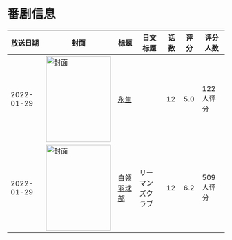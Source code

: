 # 番剧信息

|放送日期|封面|标题|日文标题|话数|评分|评分人数|
|---|---|---|---|---|---|---|
|2022-01-29|<img src="https://lain.bgm.tv/pic/cover/c/bb/46/320241_F1W1a.jpg" alt="封面" style="width:150px;height:200px;object-fit:cover;">|[永生](https://bangumi.tv/subject/320241)||12|5.0|122人评分|
|2022-01-29|<img src="https://lain.bgm.tv/pic/cover/c/9a/96/353805_jlqg4.jpg" alt="封面" style="width:150px;height:200px;object-fit:cover;">|[白领羽球部](https://bangumi.tv/subject/353805)|リーマンズクラブ|12|6.2|509人评分|
